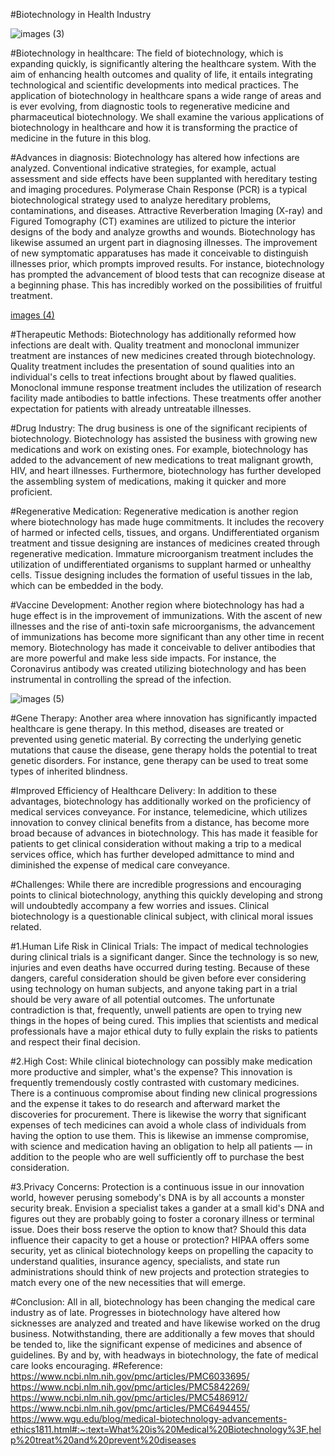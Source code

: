 #Biotechnology in  Health Industry 

![images (3)](https://user-images.githubusercontent.com/123460502/216893202-f96d5394-6af8-4809-995a-8d1ad950e0f1.jpeg)



#Biotechnology in healthcare: The field of biotechnology, which is expanding quickly, is significantly altering the healthcare system. With the aim of enhancing health outcomes and quality of life, it entails integrating technological and scientific developments into medical practices. The application of biotechnology in healthcare spans a wide range of areas and is ever evolving, from diagnostic tools to regenerative medicine and pharmaceutical biotechnology. We shall examine the various applications of biotechnology in healthcare and how it is transforming the practice of medicine in the future in this blog.

#Advances in diagnosis: Biotechnology has altered how infections are analyzed. Conventional indicative strategies, for 
example, actual assessment and side effects have been supplanted with hereditary testing and imaging procedures. Polymerase Chain Response (PCR) is a typical biotechnological strategy used to analyze hereditary problems, contaminations, and diseases. Attractive Reverberation Imaging (X-ray) and Figured Tomography (CT) examines are utilized to picture the interior designs of the body and analyze growths and wounds. Biotechnology has likewise assumed an urgent part in diagnosing illnesses. The improvement of new symptomatic apparatuses has made it conceivable to distinguish illnesses prior, which prompts improved results. For instance, biotechnology has prompted the advancement of blood tests that can recognize disease at a beginning phase. This has incredibly worked on the possibilities of fruitful treatment.

[images (4)](https://user-images.githubusercontent.com/123460502/216893071-8912ca46-c011-4e92-9ef1-957e0f230e00.jpeg)


#Therapeutic Methods:  Biotechnology has additionally reformed how infections are dealt with. Quality treatment and monoclonal immunizer treatment are instances of new medicines created through biotechnology. Quality treatment includes the presentation of sound qualities into an individual's cells to treat infections brought about by flawed qualities. Monoclonal immune response treatment includes the utilization of research facility made antibodies to battle infections. These treatments offer another expectation for patients with already untreatable illnesses.

#Drug Industry: The drug business is one of the significant recipients of biotechnology. Biotechnology has assisted the business with growing new medications and work on existing ones. For example, biotechnology has added to the advancement of new medications to treat malignant growth, HIV, and heart illnesses. Furthermore, biotechnology has further developed the assembling system of medications, making it quicker and more proficient.

#Regenerative Medication: Regenerative medication is another region where biotechnology has made huge commitments. It includes the recovery of harmed or infected cells, tissues, and organs. Undifferentiated organism treatment and tissue designing are instances of medicines created through regenerative medication. Immature microorganism treatment includes the utilization of undifferentiated organisms to supplant harmed or unhealthy cells. Tissue designing includes the formation of useful tissues in the lab, which can be embedded in the body.

#Vaccine Development: Another region where biotechnology has had a huge effect is in the improvement of immunizations. With the ascent of new illnesses and the rise of anti-toxin safe microorganisms, the advancement of immunizations has become more significant than any other time in recent memory. Biotechnology has made it conceivable to deliver antibodies that are more powerful and make less side impacts. For instance, the Coronavirus antibody was created utilizing biotechnology and has been instrumental in controlling the spread of the infection.

![images (5)](https://user-images.githubusercontent.com/123460502/216893303-a8a626f7-65f2-47a8-b0dd-c57b4afc4f79.jpeg)


#Gene Therapy: Another area where innovation has significantly impacted healthcare is gene therapy. In this method, diseases are treated or prevented using genetic material. By correcting the underlying genetic mutations that cause the disease, gene therapy holds the potential to treat genetic disorders. For instance, gene therapy can be used to treat some types of inherited blindness.

#Improved Efficiency of Healthcare Delivery: In addition to these advantages, biotechnology has additionally worked on the proficiency of medical services conveyance. For instance, telemedicine, which utilizes innovation to convey clinical benefits from a distance, has become more broad because of advances in biotechnology. This has made it feasible for patients to get clinical consideration without making a trip to a medical services office, which has further developed admittance to mind and diminished the expense of medical care conveyance.



#Challenges: While there are incredible progressions and encouraging points to clinical biotechnology, anything this quickly developing and strong will undoubtedly accompany a few worries and issues. Clinical biotechnology is a questionable clinical subject, with clinical moral issues related.

#1.Human Life Risk in Clinical Trials: The impact of medical technologies during clinical trials is a significant danger. Since the technology is so new, injuries and even deaths have occurred during testing. Because of these dangers, careful consideration should be given before ever considering using technology on human subjects, and anyone taking part in a trial should be very aware of all potential outcomes. The unfortunate contradiction is that, frequently, unwell patients are open to trying new things in the hopes of being cured. This implies that scientists and medical professionals have a major ethical duty to fully explain the risks to patients and respect their final decision.

#2.High Cost: While clinical biotechnology can possibly make medication more productive and simpler, what's the expense? This innovation is frequently tremendously costly contrasted with customary medicines. There is a continuous compromise about finding new clinical progressions and the expense it takes to do research and afterward market the discoveries for procurement. There is likewise the worry that significant expenses of tech medicines can avoid a whole class of individuals from having the option to use them. This is likewise an immense compromise, with science and medication having an obligation to help all patients — in addition to the people who are well sufficiently off to purchase the best consideration.

#3.Privacy Concerns: Protection is a continuous issue in our innovation world, however perusing somebody's DNA is by all accounts a monster security break. Envision a specialist takes a gander at a small kid's DNA and figures out they are probably going to foster a coronary illness or terminal issue. Does their boss reserve the option to know that? Should this data influence their capacity to get a house or protection? HIPAA offers some security, yet as clinical biotechnology keeps on propelling the capacity to understand qualities, insurance agency, specialists, and state run administrations should think of new projects and protection strategies to match every one of the new necessities that will emerge.

#Conclusion: All in all, biotechnology has been changing the medical care industry as of late. Progresses in biotechnology have altered how sicknesses are analyzed and treated and have likewise worked on the drug business. Notwithstanding, there are additionally a few moves that should be tended to, like the significant expense of medicines and absence of guidelines. By and by, with headways in biotechnology, the fate of medical care looks encouraging.
#Reference:
https://www.ncbi.nlm.nih.gov/pmc/articles/PMC6033695/
https://www.ncbi.nlm.nih.gov/pmc/articles/PMC5842269/
https://www.ncbi.nlm.nih.gov/pmc/articles/PMC5486912/
https://www.ncbi.nlm.nih.gov/pmc/articles/PMC6494455/
https://www.wgu.edu/blog/medical-biotechnology-advancements-ethics1811.html#:~:text=What%20is%20Medical%20Biotechnology%3F,help%20treat%20and%20prevent%20diseases

